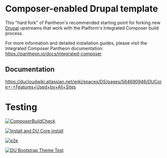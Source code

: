 # Composer-enabled Drupal template

This "hard fork" of Pantheon's recommended starting point for forking new [Drupal](https://www.drupal.org/) upstreams
that work with the Platform's Integrated Composer build process.

For more information and detailed installation guides, please visit the
Integrated Composer Pantheon documentation: https://pantheon.io/docs/integrated-composer

## Documentation

https://ducloudwiki.atlassian.net/wiki/spaces/DS/pages/564690946/DUCore+-+Features+Used+by+All+Sites

# Testing

[![ComposerBuildCheck](https://github.com/DU-University-Relations/drupal-composer-managed/actions/workflows/php.yml/badge.svg)](https://github.com/DU-University-Relations/drupal-composer-managed/actions/workflows/php.yml)

[![Install and DU Core install](https://github.com/DU-University-Relations/drupal-composer-managed/actions/workflows/drush.yml/badge.svg)](https://github.com/DU-University-Relations/drupal-composer-managed/actions/workflows/drush.yml)

[![e2e](https://github.com/DU-University-Relations/drupal-composer-managed/actions/workflows/playwright.yml/badge.svg)](https://github.com/DU-University-Relations/drupal-composer-managed/actions/workflows/playwright.yml)

[![DU Bootstrap Theme Test](https://github.com/DU-University-Relations/du_bootstrap/actions/workflows/theme-test.yml/badge.svg)](https://github.com/DU-University-Relations/du_bootstrap/actions/workflows/theme-test.yml)


